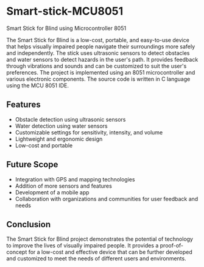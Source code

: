 # Smart-stick-MCU8051

Smart Stick for Blind using Microcontroller 8051

The Smart Stick for Blind is a low-cost, portable, and easy-to-use device that helps visually impaired people navigate their surroundings more safely and independently. The stick uses ultrasonic sensors to detect obstacles and water sensors to detect hazards in the user's path. It provides feedback through vibrations and sounds and can be customized to suit the user's preferences. The project is implemented using an 8051 microcontroller and various electronic components. The source code is written in C language using the MCU 8051 IDE.

## Features

- Obstacle detection using ultrasonic sensors
- Water detection using water sensors
- Customizable settings for sensitivity, intensity, and volume
- Lightweight and ergonomic design
- Low-cost and portable

## Future Scope

- Integration with GPS and mapping technologies
- Addition of more sensors and features
- Development of a mobile app
- Collaboration with organizations and communities for user feedback and needs

## Conclusion

The Smart Stick for Blind project demonstrates the potential of technology to improve the lives of visually impaired people. It provides a proof-of-concept for a low-cost and effective device that can be further developed and customized to meet the needs of different users and environments.
